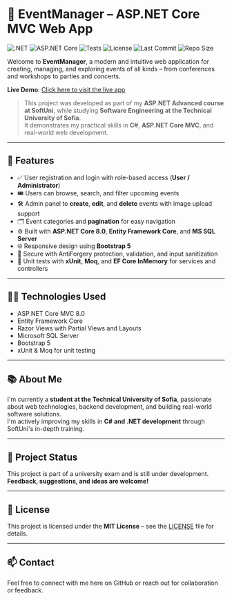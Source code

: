 # 🎉 EventManager – ASP.NET Core MVC Web App

![.NET](https://img.shields.io/badge/.NET-8.0-blueviolet)
![ASP.NET Core](https://img.shields.io/badge/ASP.NET%20Core-MVC-blue)
![Tests](https://img.shields.io/badge/Tests-xUnit%20%7C%20Moq-orange)
![License](https://img.shields.io/github/license/Tedi1221/EventManagmentSystem)
![Last Commit](https://img.shields.io/github/last-commit/Tedi1221/EventManagmentSystem)
![Repo Size](https://img.shields.io/github/repo-size/Tedi1221/EventManagmentSystem)

Welcome to **EventManager**, a modern and intuitive web application for creating, managing, and exploring events of all kinds – from conferences and workshops to parties and concerts.

**Live Demo**: [Click here to visit the live app](https://event-master-app-hha4bmauf8g8b6ey.westeurope-01.azurewebsites.net/)

> This project was developed as part of my **ASP.NET Advanced course at SoftUni**, while studying **Software Engineering at the Technical University of Sofia**.  
It demonstrates my practical skills in **C#**, **ASP.NET Core MVC**, and real-world web development.

---

## 🚀 Features
- ✅ User registration and login with role-based access (**User / Administrator**)
- 🎟️ Users can browse, search, and filter upcoming events
- 🛠️ Admin panel to **create**, **edit**, and **delete** events with image upload support
- 🗂️ Event categories and **pagination** for easy navigation
- ⚙️ Built with **ASP.NET Core 8.0**, **Entity Framework Core**, and **MS SQL Server**
- 🌐 Responsive design using **Bootstrap 5**
- 🔐 Secure with AntiForgery protection, validation, and input sanitization
- 🧪 Unit tests with **xUnit**, **Moq**, and **EF Core InMemory** for services and controllers

---

## 🧑‍💻 Technologies Used
- ASP.NET Core MVC 8.0
- Entity Framework Core
- Razor Views with Partial Views and Layouts
- Microsoft SQL Server
- Bootstrap 5
- xUnit & Moq for unit testing

---

## 📚 About Me
I'm currently a **student at the Technical University of Sofia**, passionate about web technologies, backend development, and building real-world software solutions.  
I'm actively improving my skills in **C# and .NET development** through SoftUni's in-depth training.

---

## 🚧 Project Status
This project is part of a university exam and is still under development.  
**Feedback, suggestions, and ideas are welcome!**

---

## 📄 License
This project is licensed under the **MIT License** – see the [LICENSE](LICENSE) file for details.

---

## 📫 Contact
Feel free to connect with me here on GitHub or reach out for collaboration or feedback.

